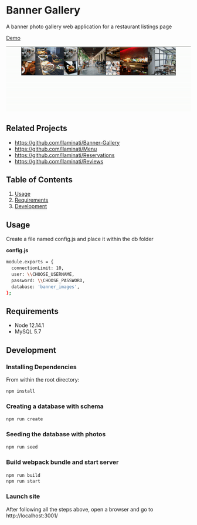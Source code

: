 # Banner Gallery

A banner photo gallery web application for a restaurant listings page

[Demo](http://ec2-54-153-49-15.us-west-1.compute.amazonaws.com/)

![Demo](./demo.gif)

## Related Projects

  - https://github.com/llaminati/Banner-Gallery
  - https://github.com/llaminati/Menu
  - https://github.com/llaminati/Reservations
  - https://github.com/llaminati/Reviews

## Table of Contents

1. [Usage](#usage)
1. [Requirements](#requirements)
1. [Development](#development)

## Usage

Create a file named config.js and place it within the db folder

**config.js**

```sh
module.exports = {
  connectionLimit: 10,
  user: \\CHOOSE_USERNAME,
  password: \\CHOOSE_PASSWORD,
  database: 'banner_images',
};
```

## Requirements

- Node 12.14.1
- MySQL 5.7

## Development

### Installing Dependencies

From within the root directory:

```sh
npm install
```

### Creating a database with schema

```sh
npm run create
```

### Seeding the database with photos

```sh
npm run seed
```

### Build webpack bundle and start server

```sh
npm run build
npm run start
```

### Launch site

After following all the steps above, open a browser and go to http://localhost:3001/